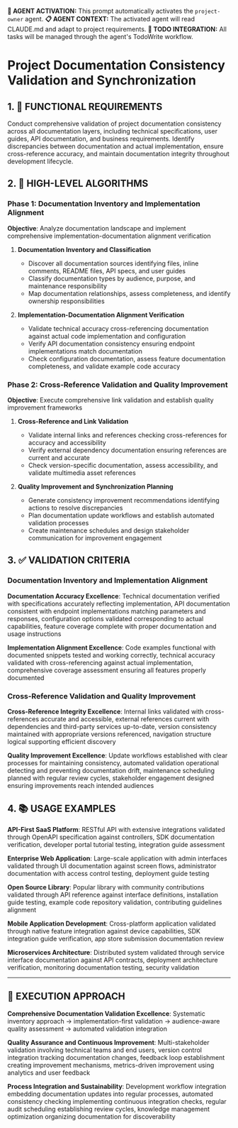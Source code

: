 **🤖 AGENT ACTIVATION:** This prompt automatically activates the `project-owner` agent.
**📋 AGENT CONTEXT:** The activated agent will read CLAUDE.md and adapt to project requirements.
**🔄 TODO INTEGRATION:** All tasks will be managed through the agent's TodoWrite workflow.

# Project Documentation Consistency Validation and Synchronization

## 1. 🎯 FUNCTIONAL REQUIREMENTS

Conduct comprehensive validation of project documentation consistency across all documentation layers, including technical specifications, user guides, API documentation, and business requirements. Identify discrepancies between documentation and actual implementation, ensure cross-reference accuracy, and maintain documentation integrity throughout development lifecycle.

## 2. 🔄 HIGH-LEVEL ALGORITHMS

### Phase 1: Documentation Inventory and Implementation Alignment
**Objective**: Analyze documentation landscape and implement comprehensive implementation-documentation alignment verification

1. **Documentation Inventory and Classification**
   - Discover all documentation sources identifying files, inline comments, README files, API specs, and user guides
   - Classify documentation types by audience, purpose, and maintenance responsibility
   - Map documentation relationships, assess completeness, and identify ownership responsibilities

2. **Implementation-Documentation Alignment Verification**
   - Validate technical accuracy cross-referencing documentation against actual code implementation and configuration
   - Verify API documentation consistency ensuring endpoint implementations match documentation
   - Check configuration documentation, assess feature documentation completeness, and validate example code accuracy

### Phase 2: Cross-Reference Validation and Quality Improvement
**Objective**: Execute comprehensive link validation and establish quality improvement frameworks

1. **Cross-Reference and Link Validation**
   - Validate internal links and references checking cross-references for accuracy and accessibility
   - Verify external dependency documentation ensuring references are current and accurate
   - Check version-specific documentation, assess accessibility, and validate multimedia asset references

2. **Quality Improvement and Synchronization Planning**
   - Generate consistency improvement recommendations identifying actions to resolve discrepancies
   - Plan documentation update workflows and establish automated validation processes
   - Create maintenance schedules and design stakeholder communication for improvement engagement

## 3. ✅ VALIDATION CRITERIA

### Documentation Inventory and Implementation Alignment
**Documentation Accuracy Excellence**: Technical documentation verified with specifications accurately reflecting implementation, API documentation consistent with endpoint implementations matching parameters and responses, configuration options validated corresponding to actual capabilities, feature coverage complete with proper documentation and usage instructions

**Implementation Alignment Excellence**: Code examples functional with documented snippets tested and working correctly, technical accuracy validated with cross-referencing against actual implementation, comprehensive coverage assessment ensuring all features properly documented

### Cross-Reference Validation and Quality Improvement
**Cross-Reference Integrity Excellence**: Internal links validated with cross-references accurate and accessible, external references current with dependencies and third-party services up-to-date, version consistency maintained with appropriate versions referenced, navigation structure logical supporting efficient discovery

**Quality Improvement Excellence**: Update workflows established with clear processes for maintaining consistency, automated validation operational detecting and preventing documentation drift, maintenance scheduling planned with regular review cycles, stakeholder engagement designed ensuring improvements reach intended audiences

## 4. 📚 USAGE EXAMPLES

**API-First SaaS Platform**: RESTful API with extensive integrations validated through OpenAPI specification against controllers, SDK documentation verification, developer portal tutorial testing, integration guide assessment

**Enterprise Web Application**: Large-scale application with admin interfaces validated through UI documentation against screen flows, administrator documentation with access control testing, deployment guide testing

**Open Source Library**: Popular library with community contributions validated through API reference against interface definitions, installation guide testing, example code repository validation, contributing guidelines alignment

**Mobile Application Development**: Cross-platform application validated through native feature integration against device capabilities, SDK integration guide verification, app store submission documentation review

**Microservices Architecture**: Distributed system validated through service interface documentation against API contracts, deployment architecture verification, monitoring documentation testing, security validation

---

## 🎯 EXECUTION APPROACH

**Comprehensive Documentation Validation Excellence**: Systematic inventory approach → implementation-first validation → audience-aware quality assessment → automated validation integration

**Quality Assurance and Continuous Improvement**: Multi-stakeholder validation involving technical teams and end users, version control integration tracking documentation changes, feedback loop establishment creating improvement mechanisms, metrics-driven improvement using analytics and user feedback

**Process Integration and Sustainability**: Development workflow integration embedding documentation updates into regular processes, automated consistency checking implementing continuous integration checks, regular audit scheduling establishing review cycles, knowledge management optimization organizing documentation for discoverability